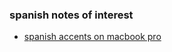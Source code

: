
### spanish notes of interest

* [spanish accents on macbook pro](https://github.com/stormasm/spanish/blob/main/misc/macbook.md)
